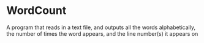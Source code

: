 # WordCount
A program that reads in a text file, and outputs all the words alphabetically, the number of times the word appears, and the line number(s) it appears on
